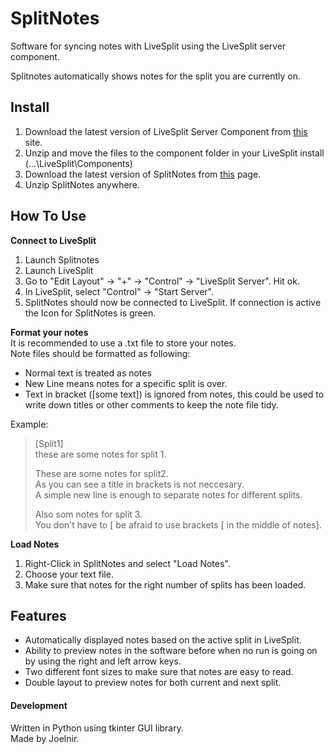 # SplitNotes
Software for syncing notes with LiveSplit using the LiveSplit server component.  
  
Splitnotes automatically shows notes for the split you are currently on.  

## Install
1. Download the latest version of LiveSplit Server Component from [this](https://github.com/LiveSplit/LiveSplit.Server/releases) site.
2. Unzip and move the files to the component folder in your LiveSplit install (...\LiveSplit\Components)
3. Download the latest version of SplitNotes from [this](https://github.com/joelnir/SplitNotes/releases) page.
4. Unzip SplitNotes anywhere.

## How To Use  
**Connect to LiveSplit**  
1. Launch Splitnotes  
2. Launch LiveSplit  
3. Go to "Edit Layout" -> "+" -> "Control" -> "LiveSplit Server". Hit ok.  
4. In LiveSplit, select "Control" -> "Start Server".  
5. SplitNotes should now be connected to LiveSplit. If connection is active the Icon for SplitNotes is green.  

**Format your notes**  
It is recommended to use a .txt file to store your notes.  
Note files should be formatted as following:
  
* Normal text is treated as notes
* New Line means notes for a specific split is over.
* Text in bracket ([some text]) is ignored from notes, this could be used to write down titles or other comments to keep the note file tidy.
  
Example:  
  
>[Split1]  
>these are some notes for split 1.  
>  
>These are some notes for split2.  
>As you can see a title in brackets is not neccesary.  
>A simple new line is enough to separate notes for different splits.  
>  
>Also som notes for split 3.  
>You don't have to [ be afraid to use brackets [ in the middle  of notes].  
  
**Load Notes**  
1. Right-Click in SplitNotes and select "Load Notes".  
2. Choose your text file.  
3. Make sure that notes for the right number of splits has been loaded.  
  
## Features  
  
* Automatically displayed notes based on the active split in LiveSplit.
* Ability to preview notes in the software before when no run is going on by using the right and left arrow keys.
* Two different font sizes to make sure that notes are easy to read.
* Double layout to preview notes for both current and next split.

#### Development
Written in Python using tkinter GUI library.  
Made by Joelnir.
